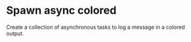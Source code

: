 # Spawn async colored

Create a collection of asynchronous tasks to log a message in a colored output.
